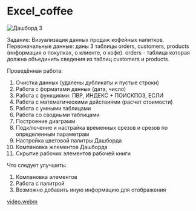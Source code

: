 # Excel_coffee

![Дашборд 3](https://github.com/user-attachments/assets/6b07e215-2de0-4814-a4d0-0fb6dfb53e28)


Задание: Визуализация данных продаж кофейных напитков. 
Первоначальные данные: даны 3 таблицы orders, customers, products (информация о покупках, о клиенте, о кофе). orders - таблица которая должна объединить сведения из таблиц customers и products. 

Проведённая работа:
1. Очистка данных (удалены дубликаты и пустые строки)
2. Работа с форматами данных (дата, число)
3. Работа с функциями: ПВР, ИНДЕКС + ПОИСКПОЗ, ЕСЛИ
4. Работа с математическими действиями (расчет стоимости)
5. Работа с умными таблицами
6. Работа со сводными таблицами
7. Построение диаграмм
8. Подключение и настрайка временных срезов и срезов по определенным параметрам
9. Настройка цветовой палитры Дашборда
10. Компановка жлементов Дашборда
11. Скрытие рабочих элементов рабочей книги

Что следует улучшить:
1. Компановка элементов
2. Работа с палитрой
3. Возможно добавить иную информацию для отображения


[video.webm](https://github.com/user-attachments/assets/a426c7e5-bfa6-4b4c-8f0d-798c6baecab4)

